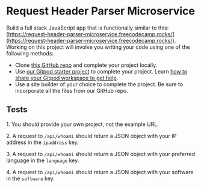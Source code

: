 Request Header Parser Microservice
==================================

Build a full stack JavaScript app that is functionally similar to this: [https://request-header-parser-microservice.freecodecamp.rocks/](https://request-header-parser-microservice.freecodecamp.rocks/). Working on this project will involve you writing your code using one of the following methods:

*   Clone [this GitHub repo](https://github.com/freeCodeCamp/boilerplate-project-headerparser/) and complete your project locally.
*   Use [our Gitpod starter project](https://gitpod.io/?autostart=true#https://github.com/freeCodeCamp/boilerplate-project-headerparser/) to complete your project. Learn [how to share your Gitpod workspace to get help](https://forum.freecodecamp.org/t/how-to-use-gitpod-in-the-curriculum/668669#how-can-i-share-my-workspace-to-get-help-8).
*   Use a site builder of your choice to complete the project. Be sure to incorporate all the files from our GitHub repo.

Tests
-----

1\. You should provide your own project, not the example URL.
    
2\. A request to `/api/whoami` should return a JSON object with your IP address in the `ipaddress` key.
    
3\. A request to `/api/whoami` should return a JSON object with your preferred language in the `language` key.
    
4\. A request to `/api/whoami` should return a JSON object with your software in the `software` key.